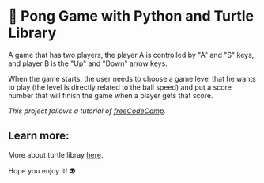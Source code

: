 # :tennis: Pong Game with Python and Turtle Library

A game that has two players, the player A is controlled by "A" and "S" keys, and player B is the "Up" and "Down" arrow keys.

When the game starts, the user needs to choose a game level that he wants to play (the level is directly related to the ball speed) and put a score number that will finish the game when a player gets that score.

*This project follows a tutorial of [freeCodeCamp](https://www.youtube.com/watch?v=XGf2GcyHPhc).*

## Learn more:

More about turtle libray [here](https://docs.python.org/3/library/turtle.html).

Hope you enjoy it! 👽
